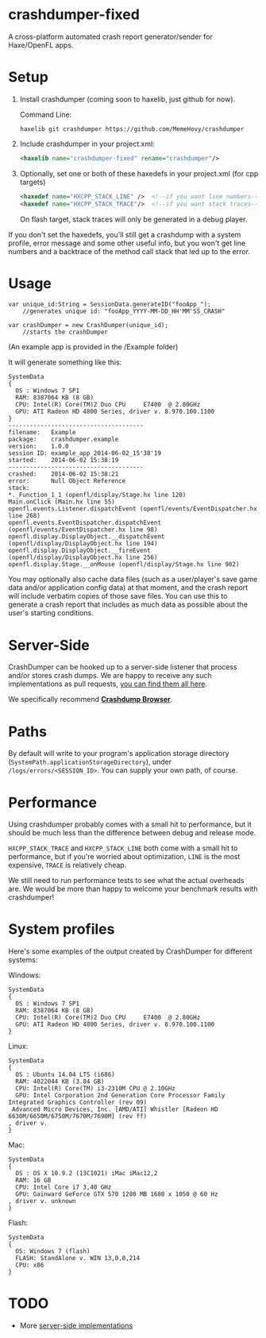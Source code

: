 crashdumper-fixed
===========

A cross-platform automated crash report generator/sender for Haxe/OpenFL apps.

Setup
===========

  1. Install crashdumper (coming soon to haxelib, just github for now).
     
     Command Line:
     ````
     haxelib git crashdumper https://github.com/MemeHovy/crashdumper
     ````
  2. Include crashdumper in your project.xml:  
     
     ````xml
     <haxelib name="crashdumper-fixed" rename="crashdumper"/>
     ````
  3. Optionally, set one or both of these haxedefs in your project.xml (for cpp targets)  
     
     ````xml
     <haxedef name="HXCPP_STACK_LINE" />  <!--if you want line numbers-->
	 <haxedef name="HXCPP_STACK_TRACE"/>  <!--if you want stack traces-->
     ````
     On flash target, stack traces will only be generated in a debug player.


If you don't set the haxedefs, you'll still get a crashdump with a system profile, error message and some other useful info, but you won't get line numbers and a backtrace of the method call stack that led up to the error.


Usage
===========

    var unique_id:String = SessionData.generateID("fooApp_"); 
        //generates unique id: "fooApp_YYYY-MM-DD_HH'MM'SS_CRASH"
        
    var crashDumper = new CrashDumper(unique_id); 
        //starts the crashDumper
        
(An example app is provided in the /Example folder)

It will generate something like this:

    SystemData
    {
      OS : Windows 7 SP1
      RAM: 8387064 KB (8 GB)
      CPU: Intel(R) Core(TM)2 Duo CPU     E7400  @ 2.80GHz
      GPU: ATI Radeon HD 4800 Series, driver v. 8.970.100.1100
    }
    --------------------------------------
    filename:	Example
    package:	crashdumper.example
    version:	1.0.0
    session ID:	example_app_2014-06-02_15'38'19
    started:	2014-06-02 15:38:19
    --------------------------------------
    crashed:	2014-06-02 15:38:21
    error:		Null Object Reference
    stack:
    *._Function_1_1 (openfl/display/Stage.hx line 120)
    Main.onClick (Main.hx line 55)
    openfl.events.Listener.dispatchEvent (openfl/events/EventDispatcher.hx line 268)
    openfl.events.EventDispatcher.dispatchEvent (openfl/events/EventDispatcher.hx line 98)
    openfl.display.DisplayObject.__dispatchEvent (openfl/display/DisplayObject.hx line 194)
    openfl.display.DisplayObject.__fireEvent (openfl/display/DisplayObject.hx line 256)
    openfl.display.Stage.__onMouse (openfl/display/Stage.hx line 902)

You may optionally also cache data files (such as a user/player's save game data and/or application config data) at that moment, and the crash report will include verbatim copies of those save files. You can use this to generate a crash report that includes as much data as possible about the user's starting conditions.

Server-Side
============

CrashDumper can be hooked up to a server-side listener that process and/or stores crash dumps. We are happy to receive any such implementations as pull requests, [you can find them all here](https://github.com/larsiusprime/crashdumper/tree/master/servers).

We specifically recommend **[Crashdump Browser](https://github.com/larsiusprime/crashdumper/tree/master/servers/crashdumpbrowser)**.

Paths
============

By default will write to your program's application storage directory (`SystemPath.applicationStorageDirectory`), under `/logs/errors/<SESSION_ID>`.
You can supply your own path, of course.

Performance
============

Using crashdumper probably comes with a small hit to performance, but it should be much less than the difference between debug and release mode. 

`HXCPP_STACK_TRACE` and `HXCPP_STACK_LINE` both come with a small hit to performance, but if you're worried about optimization, `LINE` is the most expensive, `TRACE` is relatively cheap.

We still need to run performance tests to see what the actual overheads are. We would be more than happy to welcome your benchmark results with crashdumper!

System profiles
============

Here's some examples of the output created by CrashDumper for different systems:

Windows:

    SystemData
    {
      OS : Windows 7 SP1
      RAM: 8387064 KB (8 GB)
      CPU: Intel(R) Core(TM)2 Duo CPU     E7400  @ 2.80GHz
      GPU: ATI Radeon HD 4800 Series, driver v. 8.970.100.1100
    }


Linux:

    SystemData
    {
      OS : Ubuntu 14.04 LTS (i686)
      RAM: 4022044 KB (3.84 GB)
      CPU: Intel(R) Core(TM) i3-2310M CPU @ 2.10GHz
      GPU: Intel Corporation 2nd Generation Core Processor Family Integrated Graphics Controller (rev 09)
     Advanced Micro Devices, Inc. [AMD/ATI] Whistler [Radeon HD 6630M/6650M/6750M/7670M/7690M] (rev ff)
    , driver v. 
    }

Mac:

    SystemData
    {
      OS : OS X 10.9.2 (13C1021) iMac iMac12,2
      RAM: 16 GB
      CPU: Intel Core i7 3,40 GHz
      GPU: Gainward GeForce GTX 570 1280 MB 1680 x 1050 @ 60 Hz
    , driver v. unknown
    }

Flash:

    SystemData
    {
      OS: Windows 7 (flash)
      FLASH: StandAlone v. WIN 13,0,0,214
      CPU: x86
    }

TODO
=============

 - More [server-side implementations](https://github.com/larsiusprime/crashdumper/tree/master/servers)
